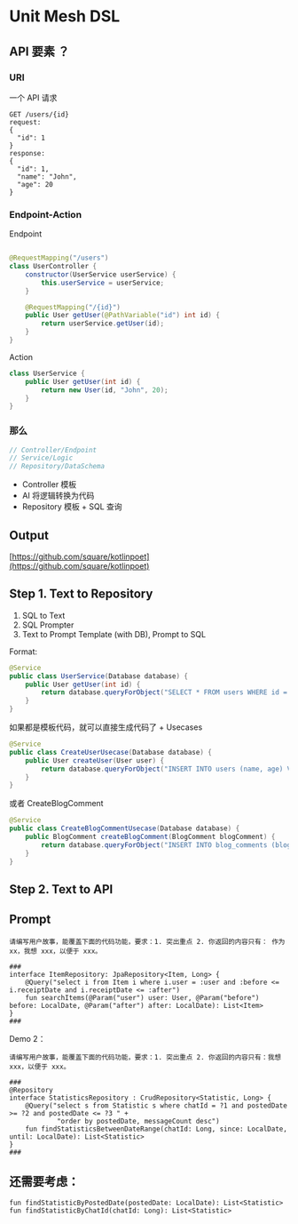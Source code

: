 # Unit Mesh DSL

## API 要素 ？

### URI

一个 API 请求

```
GET /users/{id}
request:
{
  "id": 1
}
response:
{
  "id": 1,
  "name": "John",
  "age": 20
}
```

### Endpoint-Action

Endpoint

```java

@RequestMapping("/users")
class UserController {
    constructor(UserService userService) {
        this.userService = userService;
    }

    @RequestMapping("/{id}")
    public User getUser(@PathVariable("id") int id) {
        return userService.getUser(id);
    }
}
```

Action

```java
class UserService {
    public User getUser(int id) {
        return new User(id, "John", 20);
    }
}
```

### 那么

```java
// Controller/Endpoint 
// Service/Logic
// Repository/DataSchema
```

- Controller 模板
- AI 将逻辑转换为代码
- Repository 模板 + SQL 查询

## Output

[https://github.com/square/kotlinpoet](https://github.com/square/kotlinpoet)

## Step 1. Text to Repository

1. SQL to Text
2. SQL Prompter
3. Text to Prompt Template (with DB), Prompt to SQL

Format:

```java
@Service
public class UserService(Database database) {
    public User getUser(int id) {
        return database.queryForObject("SELECT * FROM users WHERE id = ?", User.class, id);
    }
}
```

如果都是模板代码，就可以直接生成代码了 + Usecases

```java
@Service
public class CreateUserUsecase(Database database) {
    public User createUser(User user) {
        return database.queryForObject("INSERT INTO users (name, age) VALUES (?, ?)", User.class, user.name, user.age);
    }
} 
```

或者 CreateBlogComment

```java
@Service
public class CreateBlogCommentUsecase(Database database) {
    public BlogComment createBlogComment(BlogComment blogComment) {
        return database.queryForObject("INSERT INTO blog_comments (blog_id, user_id, content) VALUES (?, ?, ?)", BlogComment.class, blogComment.blogId, blogComment.userId, blogComment.content);
    }
} 
```

## Step 2. Text to API


## Prompt

```
请编写用户故事，能覆盖下面的代码功能，要求：1. 突出重点 2. 你返回的内容只有： 作为 xx，我想 xxx，以便于 xxx。

###
interface ItemRepository: JpaRepository<Item, Long> {
    @Query("select i from Item i where i.user = :user and :before <= i.receiptDate and i.receiptDate <= :after")
    fun searchItems(@Param("user") user: User, @Param("before") before: LocalDate, @Param("after") after: LocalDate): List<Item>
}
###
```

Demo 2：


```
请编写用户故事，能覆盖下面的代码功能，要求：1. 突出重点 2. 你返回的内容只有：我想 xxx，以便于 xxx。

###
@Repository
interface StatisticsRepository : CrudRepository<Statistic, Long> {
    @Query("select s from Statistic s where chatId = ?1 and postedDate >= ?2 and postedDate <= ?3 " +
            "order by postedDate, messageCount desc")
    fun findStatisticsBetweenDateRange(chatId: Long, since: LocalDate, until: LocalDate): List<Statistic>
}  
###
```

## 还需要考虑：

```
fun findStatisticByPostedDate(postedDate: LocalDate): List<Statistic>
fun findStatisticByChatId(chatId: Long): List<Statistic>
```